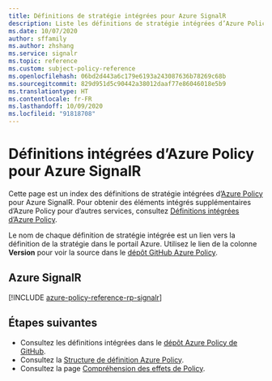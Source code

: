 ```yaml
---
title: Définitions de stratégie intégrées pour Azure SignalR
description: Liste les définitions de stratégie intégrées d’Azure Policy pour Azure SignalR. Ces définitions de stratégie intégrées fournissent des approches courantes pour la gestion de vos ressources Azure.
ms.date: 10/07/2020
author: sffamily
ms.author: zhshang
ms.service: signalr
ms.topic: reference
ms.custom: subject-policy-reference
ms.openlocfilehash: 06bd2d443a6c179e6193a243087636b78269c68b
ms.sourcegitcommit: 829d951d5c90442a38012daaf77e86046018e5b9
ms.translationtype: HT
ms.contentlocale: fr-FR
ms.lasthandoff: 10/09/2020
ms.locfileid: "91818708"
---
```

# <a name="azure-policy-built-in-definitions-for-azure-signalr"></a>Définitions intégrées d’Azure Policy pour Azure SignalR

Cette page est un index des définitions de stratégie intégrées d’[Azure Policy](../governance/policy/overview.md) pour Azure SignalR. Pour obtenir des éléments intégrés supplémentaires d’Azure Policy pour d’autres services, consultez [Définitions intégrées d’Azure Policy](../governance/policy/samples/built-in-policies.md).

Le nom de chaque définition de stratégie intégrée est un lien vers la définition de la stratégie dans le portail Azure. Utilisez le lien de la colonne **Version** pour voir la source dans le [dépôt GitHub Azure Policy](https://github.com/Azure/azure-policy).

## <a name="azure-signalr"></a>Azure SignalR

[!INCLUDE [azure-policy-reference-rp-signalr](../../includes/policy/reference/byrp/microsoft.signalrservice.md)]

## <a name="next-steps"></a>Étapes suivantes

- Consultez les définitions intégrées dans le [dépôt Azure Policy de GitHub](https://github.com/Azure/azure-policy).
- Consultez la [Structure de définition Azure Policy](../governance/policy/concepts/definition-structure.md).
- Consultez la page [Compréhension des effets de Policy](../governance/policy/concepts/effects.md).
